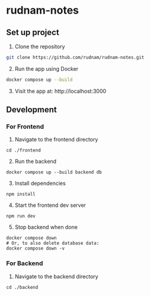 # rudnam-notes

## Set up project

1. Clone the repository

```bash
git clone https://github.com/rudnam/rudnam-notes.git
```

2. Run the app using Docker

```bash
docker compose up --build
```

3. Visit the app at: http://localhost:3000

## Development

### For Frontend

1. Navigate to the frontend directory

```shell
cd ./frontend
```

2. Run the backend

```shell
docker compose up --build backend db
```

3. Install dependencies

```shell
npm install
```

4. Start the frontend dev server

```shell
npm run dev
```

5. Stop backend when done

```shell
docker compose down
# Or, to also delete database data:
docker compose down -v
```

### For Backend

1. Navigate to the backend directory

```shell
cd ./backend
```
